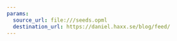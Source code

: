 ```yaml
---
params:
  source_url: file:///seeds.opml
  destination_url: https://daniel.haxx.se/blog/feed/
---
```

